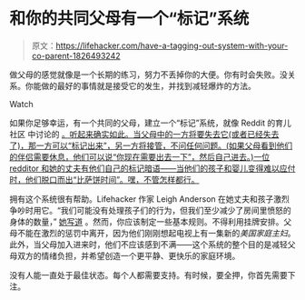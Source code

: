# 和你的共同父母有一个“标记”系统

> 原文：<https://lifehacker.com/have-a-tagging-out-system-with-your-co-parent-1826493242>

做父母的感觉就像是一个长期的练习，努力不丢掉你的大便。你有时会失败。没关系。你能做的最好的事情就是接受它的发生，并找到减轻爆炸的方法。

Watch

如果你足够幸运，有一个共同的父母，建立一个“标记”系统，就像 Reddit 的育儿社区 中讨论的 [。听起来确实如此。当父母中的一方将要失去它(或者已经失去了)，那一方可以“标记出来”，另一方将接管，不问任何问题。(如果父母看到他们的伴侣需要休息，他们可以说“你现在需要出去一下”，然后自己进去。)一位 redditor 和她的丈夫有他们自己的标记暗语——当他们的孩子和婴儿变得难以应付时，他们脱口而出“比萨饼时间”。嘿，不管怎样都行。](https://www.reddit.com/r/Parenting/comments/8mqwed/lpt_im_tagging_out/)

拥有这个系统很有帮助。Lifehacker 作家 Leigh Anderson 在她丈夫和孩子激烈争吵时用它。“我们可能没有处理孩子们的行为，但我们至少减少了房间里愤怒的身体的数量，” [她写道](https://offspring.lifehacker.com/what-to-do-if-your-childs-behavior-is-ruining-your-rela-1798317665) 。然而，你应该制定一些基本规则。不得利用挂牌安排。父母不能在激烈的惩罚中离开，因为他们刚刚想起电视上有一集新的*美国家庭主妇*。此外，当父母加入进来时，他们不应该感到不满——这个系统的整个目的是减轻父母双方的情绪负担，并希望创造一个更平静、更快乐的家庭环境。

没有人能一直处于最佳状态。每个人都需要支持。有时候，要全押，你首先需要下注。